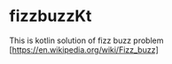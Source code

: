 # fizzbuzzKt
This is kotlin solution of fizz buzz problem [https://en.wikipedia.org/wiki/Fizz_buzz]
